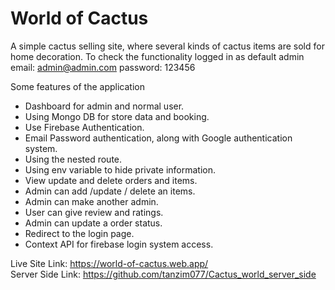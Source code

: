 # World of Cactus

A simple cactus selling site, where several kinds of cactus items are sold for home decoration.
To check the functionality logged in as default admin
email:  admin@admin.com
password: 123456


Some features of the application
- Dashboard for admin and normal user.
- Using Mongo DB for store data and booking.
- Use Firebase Authentication.
- Email Password authentication, along with Google authentication system.
- Using the nested route.
- Using env variable to hide private information.
- View update and delete orders and items.
- Admin can add /update / delete an items.
- Admin can make another admin. 
- User can give review and ratings. 
- Admin can update a order status.
- Redirect to the login page.
- Context API for firebase login system access.

Live Site Link: https://world-of-cactus.web.app/  
Server Side Link: https://github.com/tanzim077/Cactus_world_server_side
